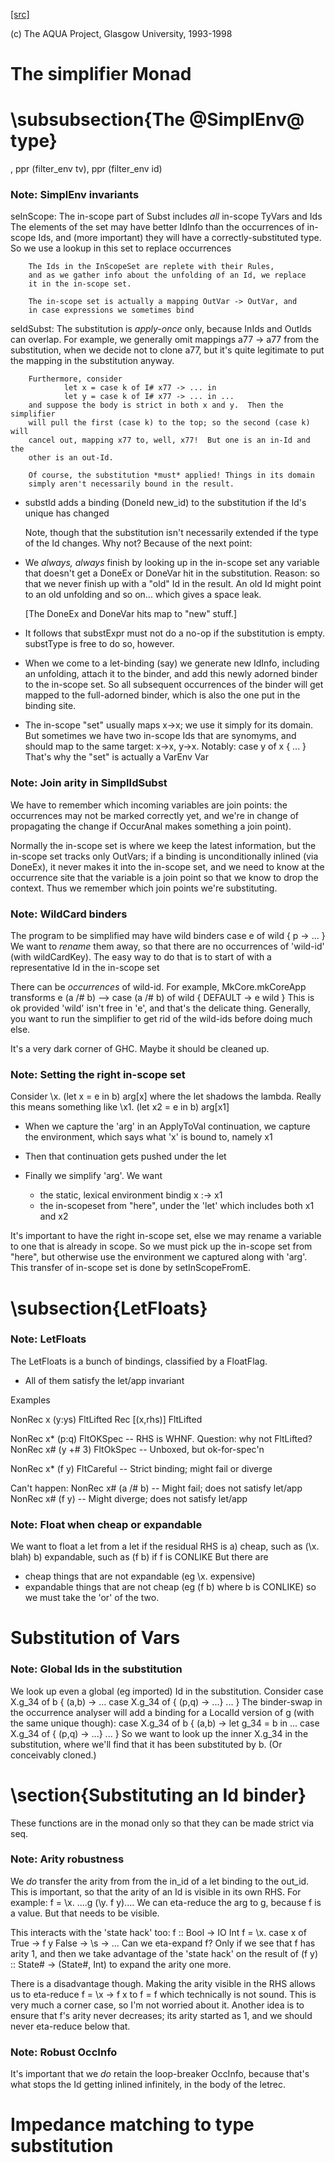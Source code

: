 [[src]](https://github.com/ghc/ghc/tree/master/compiler/simplCore/SimplEnv.hs)

(c) The AQUA Project, Glasgow University, 1993-1998

# The simplifier Monad

# \subsubsection{The @SimplEnv@ type}


,
                                ppr (filter_env tv), ppr (filter_env id) 

### Note: SimplEnv invariants

seInScope:
        The in-scope part of Subst includes *all* in-scope TyVars and Ids
        The elements of the set may have better IdInfo than the
        occurrences of in-scope Ids, and (more important) they will
        have a correctly-substituted type.  So we use a lookup in this
        set to replace occurrences

        The Ids in the InScopeSet are replete with their Rules,
        and as we gather info about the unfolding of an Id, we replace
        it in the in-scope set.

        The in-scope set is actually a mapping OutVar -> OutVar, and
        in case expressions we sometimes bind

seIdSubst:
        The substitution is *apply-once* only, because InIds and OutIds
        can overlap.
        For example, we generally omit mappings
                a77 -> a77
        from the substitution, when we decide not to clone a77, but it's quite
        legitimate to put the mapping in the substitution anyway.

        Furthermore, consider
                let x = case k of I# x77 -> ... in
                let y = case k of I# x77 -> ... in ...
        and suppose the body is strict in both x and y.  Then the simplifier
        will pull the first (case k) to the top; so the second (case k) will
        cancel out, mapping x77 to, well, x77!  But one is an in-Id and the
        other is an out-Id.

        Of course, the substitution *must* applied! Things in its domain
        simply aren't necessarily bound in the result.

* substId adds a binding (DoneId new_id) to the substitution if
        the Id's unique has changed

  Note, though that the substitution isn't necessarily extended
  if the type of the Id changes.  Why not?  Because of the next point:

* We *always, always* finish by looking up in the in-scope set
  any variable that doesn't get a DoneEx or DoneVar hit in the substitution.
  Reason: so that we never finish up with a "old" Id in the result.
  An old Id might point to an old unfolding and so on... which gives a space
  leak.

  [The DoneEx and DoneVar hits map to "new" stuff.]

* It follows that substExpr must not do a no-op if the substitution is empty.
  substType is free to do so, however.

* When we come to a let-binding (say) we generate new IdInfo, including an
  unfolding, attach it to the binder, and add this newly adorned binder to
  the in-scope set.  So all subsequent occurrences of the binder will get
  mapped to the full-adorned binder, which is also the one put in the
  binding site.

* The in-scope "set" usually maps x->x; we use it simply for its domain.
  But sometimes we have two in-scope Ids that are synomyms, and should
  map to the same target:  x->x, y->x.  Notably:
        case y of x { ... }
  That's why the "set" is actually a VarEnv Var

### Note: Join arity in SimplIdSubst

We have to remember which incoming variables are join points: the occurrences
may not be marked correctly yet, and we're in change of propagating the change if
OccurAnal makes something a join point).

Normally the in-scope set is where we keep the latest information, but
the in-scope set tracks only OutVars; if a binding is unconditionally
inlined (via DoneEx), it never makes it into the in-scope set, and we
need to know at the occurrence site that the variable is a join point
so that we know to drop the context. Thus we remember which join
points we're substituting. 

### Note: WildCard binders

The program to be simplified may have wild binders
    case e of wild { p -> ... }
We want to *rename* them away, so that there are no
occurrences of 'wild-id' (with wildCardKey).  The easy
way to do that is to start of with a representative
Id in the in-scope set

There can be *occurrences* of wild-id.  For example,
MkCore.mkCoreApp transforms
   e (a /# b)   -->   case (a /# b) of wild { DEFAULT -> e wild }
This is ok provided 'wild' isn't free in 'e', and that's the delicate
thing. Generally, you want to run the simplifier to get rid of the
wild-ids before doing much else.

It's a very dark corner of GHC.  Maybe it should be cleaned up.


### Note: Setting the right in-scope set

Consider
  \x. (let x = e in b) arg[x]
where the let shadows the lambda.  Really this means something like
  \x1. (let x2 = e in b) arg[x1]

- When we capture the 'arg' in an ApplyToVal continuation, we capture
  the environment, which says what 'x' is bound to, namely x1

- Then that continuation gets pushed under the let

- Finally we simplify 'arg'.  We want
     - the static, lexical environment bindig x :-> x1
     - the in-scopeset from "here", under the 'let' which includes
       both x1 and x2

It's important to have the right in-scope set, else we may rename a
variable to one that is already in scope.  So we must pick up the
in-scope set from "here", but otherwise use the environment we
captured along with 'arg'.  This transfer of in-scope set is done by
setInScopeFromE.


# \subsection{LetFloats}


### Note: LetFloats

The LetFloats is a bunch of bindings, classified by a FloatFlag.

* All of them satisfy the let/app invariant

Examples

  NonRec x (y:ys)       FltLifted
  Rec [(x,rhs)]         FltLifted

  NonRec x* (p:q)       FltOKSpec   -- RHS is WHNF.  Question: why not FltLifted?
  NonRec x# (y +# 3)    FltOkSpec   -- Unboxed, but ok-for-spec'n

  NonRec x* (f y)       FltCareful  -- Strict binding; might fail or diverge

Can't happen:
  NonRec x# (a /# b)    -- Might fail; does not satisfy let/app
  NonRec x# (f y)       -- Might diverge; does not satisfy let/app


### Note: Float when cheap or expandable

We want to float a let from a let if the residual RHS is
   a) cheap, such as (\x. blah)
   b) expandable, such as (f b) if f is CONLIKE
But there are
  - cheap things that are not expandable (eg \x. expensive)
  - expandable things that are not cheap (eg (f b) where b is CONLIKE)
so we must take the 'or' of the two.


# Substitution of Vars


### Note: Global Ids in the substitution

We look up even a global (eg imported) Id in the substitution. Consider
   case X.g_34 of b { (a,b) ->  ... case X.g_34 of { (p,q) -> ...} ... }
The binder-swap in the occurrence analyser will add a binding
for a LocalId version of g (with the same unique though):
   case X.g_34 of b { (a,b) ->  let g_34 = b in
                                ... case X.g_34 of { (p,q) -> ...} ... }
So we want to look up the inner X.g_34 in the substitution, where we'll
find that it has been substituted by b.  (Or conceivably cloned.)


# \section{Substituting an Id binder}



These functions are in the monad only so that they can be made strict via seq.


### Note: Arity robustness

We *do* transfer the arity from from the in_id of a let binding to the
out_id.  This is important, so that the arity of an Id is visible in
its own RHS.  For example:
        f = \x. ....g (\y. f y)....
We can eta-reduce the arg to g, because f is a value.  But that
needs to be visible.

This interacts with the 'state hack' too:
        f :: Bool -> IO Int
        f = \x. case x of
                  True  -> f y
                  False -> \s -> ...
Can we eta-expand f?  Only if we see that f has arity 1, and then we
take advantage of the 'state hack' on the result of
(f y) :: State# -> (State#, Int) to expand the arity one more.

There is a disadvantage though.  Making the arity visible in the RHS
allows us to eta-reduce
        f = \x -> f x
to
        f = f
which technically is not sound.   This is very much a corner case, so
I'm not worried about it.  Another idea is to ensure that f's arity
never decreases; its arity started as 1, and we should never eta-reduce
below that.

### Note: Robust OccInfo

It's important that we *do* retain the loop-breaker OccInfo, because
that's what stops the Id getting inlined infinitely, in the body of
the letrec.


# Impedance matching to type substitution
